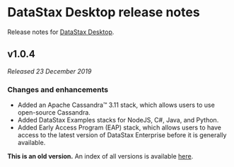 # DataStax Desktop release notes
Release notes for [DataStax Desktop](https://downloads.datastax.com/#desktop).

## v1.0.4
*Released 23 December 2019*

### Changes and enhancements

* Added an Apache Cassandra™ 3.11 stack, which allows users to use open-source Cassandra.
* Added DataStax Examples stacks for NodeJS, C#, Java, and Python.
* Added Early Access Program (EAP) stack, which allows users to have access to the latest version of DataStax Enterprise before it is generally available.

**This is an old version.** An index of all versions is available [here](https://github.com/datastax/release-notes/blob/master/DataStax_Desktop/DataStax_Desktop.md).

